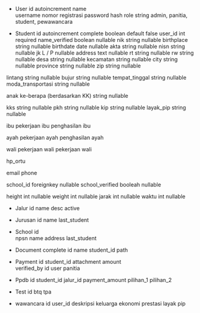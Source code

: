 - User
id              autoincrement
name    
username	                    nomor registrasi
password	    hash
role		    string          admin, panitia, student, pewawancara

- Student
id              autoincrement
complete        boolean         default false
user_id			int	            required
name_verified	boolean         nullable
nik             string          nullable
birthplace      string          nullable
birthdate       date            nullable
akta            string          nullable
nisn            string          nullable
jk		        L / P           nullable
address		    text            nullable
rt		        string          nullable
rw		        string          nullable
desa		    string          nullable
kecamatan	    string          nullable
city		    string          nullable
province	    string          nullable
zip		        string          nullable

lintang         string          nullable
bujur           string          nullable
tempat_tinggal  string          nullable
moda_transportasi   string          nullable

anak ke-berapa (berdasarkan KK)     string          nullable

kks             string          nullable
pkh             string          nullable
kip             string          nullable
layak_pip       string          nullable

ibu
pekerjaan ibu
penghasilan ibu

ayah
pekerjaan ayah
penghasilan ayah

wali
pekerjaan wali
pekerjaan wali

hp_ortu

email
phone

school_id       foreignkey      nullable
school_verified booleah         nullable

height          int             nullable
weight          int             nullable
jarak           int             nullable
waktu           int             nullable

- Jalur
id
name
desc
active

- Jurusan
id
name
last_student

- School
id              
npsn
name
address
last_student

- Document
complete
id
name
student_id
path

- Payment
id
student_id
attachment
amount		
verified_by	id user panitia

- Ppdb
id
student_id
jalur_id
payment_amount
pilihan_1
pilihan_2

- Test
id
btq
tpa

- wawancara
id
user_id
deskripsi keluarga
ekonomi
prestasi
layak pip